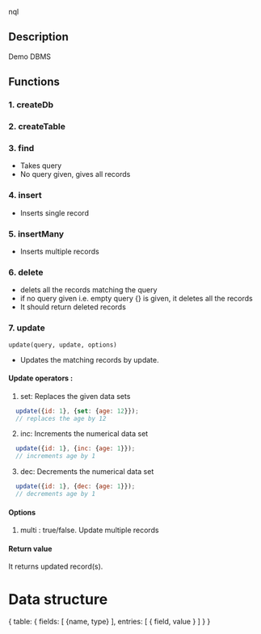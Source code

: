 nql

## Description

Demo DBMS

## Functions

### 1. createDb

### 2. createTable

### 3. find
  * Takes query
  * No query given, gives all records
### 4. insert
  * Inserts single record

### 5. insertMany
  * Inserts multiple records
  
### 6. delete
  * delets all the records matching the query
  * if no query given i.e. empty query {} is given, it deletes all the records
  * It should return deleted records
### 7. update
  
  ```
  update(query, update, options)
  ```

  * Updates the matching records by update. 
  
#### Update operators :
  1. set: Replaces the given data sets

  ``` js
    update({id: 1}, {set: {age: 12}});
    // replaces the age by 12
  ```
  2. inc: Increments the numerical data set

  ``` js
    update({id: 1}, {inc: {age: 1}});
    // increments age by 1
  ```

  3. dec: Decrements the numerical data set

  ``` js
    update({id: 1}, {dec: {age: 1}});
    // decrements age by 1
  ```

#### Options

  1. multi : true/false. Update multiple records

#### Return value

It returns updated record(s).

# Data structure

{
  table: {
    fields: [
      {name, type}
    ],
    entries: [
      {
        field,
        value
      }
    ]
  }
}